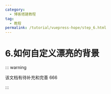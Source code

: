 ```yaml
---
category:
  - 博客搭建教程
tag:
  - 教程
permalink: /tutorial/vuepress-hope/step_6.html
---
```


# 6.如何自定义漂亮的背景

::: warning

该文档有待补充和完善 666

:::
